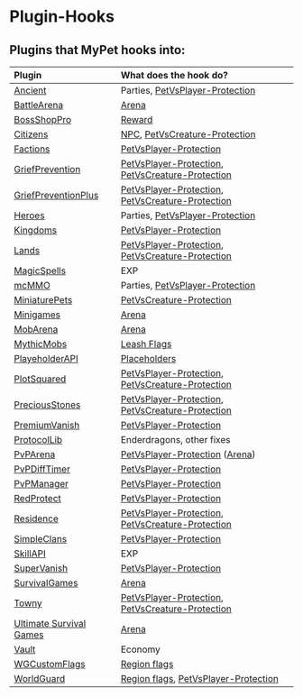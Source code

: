 # Plugin-Hooks

## Plugins that MyPet hooks into:

| Plugin | What does the hook do? |
| :--- | :--- |
| [Ancient](http://dev.bukkit.org/bukkit-plugins/ancient-rpg/) | Parties, [PetVsPlayer-Protection](hook-types.md#pet-vs-player-protection) |
| [BattleArena](https://www.spigotmc.org/resources/battle-arena.2164/) | [Arena](hook-types.md#arena) |
| [BossShopPro](https://www.spigotmc.org/resources/bossshoppro-the-most-powerful-chest-gui-shop-menu-plugin.25699/) | [Reward](bossshoppro.md) |
| [Citizens](https://www.spigotmc.org/resources/citizens.13811/) | [NPC](npc.md), [PetVsCreature-Protection](hook-types.md#pet-vs-creature-protection) |
| [Factions](http://dev.bukkit.org/bukkit-plugins/factions/) | [PetVsPlayer-Protection](hook-types.md) |
| [GriefPrevention](http://dev.bukkit.org/bukkit-plugins/grief-prevention/) | [PetVsPlayer-Protection](hook-types.md#pet-vs-player-protection), [PetVsCreature-Protection](hook-types.md#pet-vs-creature-protection) |
| [GriefPreventionPlus](https://github.com/KaiKikuchi/GriefPreventionPlus) | [PetVsPlayer-Protection](hook-types.md#pet-vs-player-protection), [PetVsCreature-Protection](hook-types.md#pet-vs-creature-protection) |
| [Heroes](http://dev.bukkit.org/bukkit-plugins/heroes/) | Parties, [PetVsPlayer-Protection](hook-types.md#pet-vs-player-protection) |
| [Kingdoms](https://www.spigotmc.org/resources/kingdoms-plugin-demo.6392/) | [PetVsPlayer-Protection](hook-types.md#pet-vs-player-protection) |
| [Lands](https://www.spigotmc.org/resources/lands-land-claim-plugin-grief-prevention-features-gui-land-management-taxes-1-14-ready.53313/) | [PetVsPlayer-Protection](hook-types.md#pet-vs-player-protection), [PetVsCreature-Protection](hook-types.md#pet-vs-creature-protection) |
| [MagicSpells](http://dev.bukkit.org/bukkit-plugins/magicspells/) | EXP |
| [mcMMO](https://www.spigotmc.org/resources/mcmmo.2445/) | Parties, [PetVsPlayer-Protection](hook-types.md#pet-vs-player-protection) |
| [MiniaturePets](https://www.spigotmc.org/resources/⌾-miniaturepets-⌾-custom-mobs-great-for-eula.23991/) | [PetVsCreature-Protection](hook-types.md#pet-vs-creature-protection) |
| [Minigames](https://www.spigotmc.org/resources/minigames.19687/) | [Arena](hook-types.md#arena) |
| [MobArena](http://dev.bukkit.org/bukkit-plugins/mobarena/) | [Arena](hook-types.md#arena) |
| [MythicMobs](https://www.spigotmc.org/resources/⚔-mythicmobs-►the-1-custom-mob-creator◄.5702/) | [Leash Flags](../systems/leashflag.md) |
| [PlayeholderAPI](https://www.spigotmc.org/resources/placeholderapi.6245/) | [Placeholders](placeholder.md) |
| [PlotSquared](https://www.spigotmc.org/resources/mcmmo.2445/) | [PetVsPlayer-Protection](hook-types.md#pet-vs-player-protection), [PetVsCreature-Protection](hook-types.md#pet-vs-creature-protection) |
| [PreciousStones](https://www.spigotmc.org/resources/preciousstones.5270/) | [PetVsPlayer-Protection](hook-types.md#pet-vs-player-protection), [PetVsCreature-Protection](hook-types.md#pet-vs-creature-protection) |
| [PremiumVanish](https://www.spigotmc.org/resources/premiumvanish-stay-hidden-bungee-support.14404/) | [PetVsPlayer-Protection](hook-types.md#pet-vs-player-protection) |
| [ProtocolLib](https://www.spigotmc.org/resources/protocollib.1997/) | Enderdragons, other fixes |
| [PvPArena](https://www.spigotmc.org/resources/pvp-arena.16584/) | [PetVsPlayer-Protection](hook-types.md#pet-vs-player-protection) \([Arena](hook-types.md#arena)\) |
| [PvPDiffTimer](https://www.spigotmc.org/resources/day-night-pvp-difficulty-cycle.21979/) | [PetVsPlayer-Protection](hook-types.md#pet-vs-player-protection) |
| [PvPManager](http://dev.bukkit.org/bukkit-plugins/pvpmanager/) | [PetVsPlayer-Protection](hook-types.md#pet-vs-player-protection) |
| [RedProtect](https://www.spigotmc.org/resources/redprotect-for-all-versions-anti-grief-server-protection.15841/updates) | [PetVsPlayer-Protection](hook-types.md#pet-vs-player-protection) |
| [Residence](http://dev.bukkit.org/bukkit-plugins/residence/) | [PetVsPlayer-Protection](hook-types.md#pet-vs-player-protection), [PetVsCreature-Protection](hook-types.md#pet-vs-creature-protection) |
| [SimpleClans](https://www.spigotmc.org/resources/simpleclans.5269/) | [PetVsPlayer-Protection](hook-types.md#pet-vs-player-protection) |
| [SkillAPI](https://www.spigotmc.org/resources/skillapi.4824/) | EXP |
| [SuperVanish](https://www.spigotmc.org/resources/supervanish-be-invisible.1331/) | [PetVsPlayer-Protection](hook-types.md#pet-vs-player-protection) |
| [SurvivalGames](https://www.spigotmc.org/resources/survival-games.17740/) | [Arena](hook-types.md#arena) |
| [Towny](http://towny.palmergames.com/) | [PetVsPlayer-Protection](hook-types.md#pet-vs-player-protection), [PetVsCreature-Protection](hook-types.md#pet-vs-creature-protection) |
| [Ultimate Survival Games](http://dev.bukkit.org/bukkit-plugins/ultimatesurvivalgames/) | [Arena](hook-types.md#arena) |
| [Vault](http://dev.bukkit.org/bukkit-plugins/vault/) | Economy |
| [WGCustomFlags](http://dev.bukkit.org/bukkit-plugins/worldguard-custom-flags/) | [Region flags](flags.md) |
| [WorldGuard](http://dev.bukkit.org/bukkit-plugins/worldguard/) | [Region flags](flags.md), [PetVsPlayer-Protection](hook-types.md#pet-vs-player-protection) |

